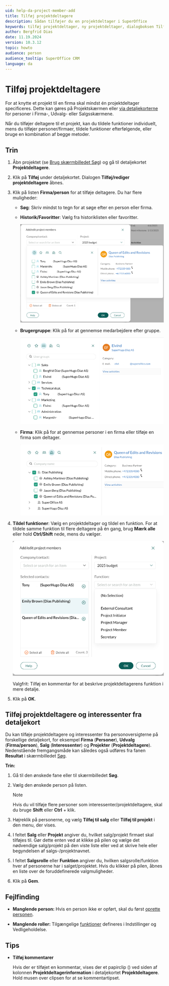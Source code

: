 ```yaml
---
uid: help-da-project-member-add
title: Tilføj projektdeltagere
description: Sådan tilføjer du en projektdeltager i SuperOffice
keywords: tilføj projektdeltager, ny projektdeltager, dialogboksen Tilføj/rediger projektdeltagere, projektdeltager, projekt
author: Bergfrid Dias
date: 11.19.2024
version: 10.3.12
topic: howto
audience: person
audience_tooltip: SuperOffice CRM
language: da
---
```


# Tilføj projektdeltagere

For at knytte et projekt til en firma skal mindst én projektdeltager specificeres. Dette kan gøres på Projektskærmen eller [via detaljekorterne](#from-section-tab) for personer i Firma-, Udvalg- eller Salgsskærmene.

Når du tilføjer deltagere til et projekt, kan du tildele funktioner individuelt, mens du tilføjer personer/firmaer, tildele funktioner efterfølgende, eller bruge en kombination af begge metoder.

## Trin

1. Åbn projektet (se [Brug skærmbilledet Søg][1]) og gå til detaljekortet **Projektdeltagere**.

1. Klik på **Tilføj** under detaljekortet. Dialogen **Tilføj/rediger projektdeltagere** åbnes.

1. Klik på listen **Firma/person** for at tilføje deltagere. Du har flere muligheder:

    * **Søg**: Skriv mindst to tegn for at søge efter en person eller firma.

    * **Historik/Favoritter**: Vælg fra historiklisten eller favoritter.

      ![Tilføj/rediger projektdeltagere dialog, historik -screenshot][img5]

    * **Brugergruppe**: Klik på <i class="ph ph-users" aria-label="Associate icon"></i> for at gennemse medarbejdere efter gruppe.

      ![Tilføj/rediger projektdeltagere dialog, gruppe -screenshot][img6]

    * **Firma**: Klik på <i class="ph ph-arrow-circle-right" aria-label="Arrow right"></i> for at gennemse personer i en firma eller tilføje en firma som deltager.

      ![Tilføj/rediger projektdeltagere dialog, firma -screenshot][img7]

1. **Tildel funktioner**: Vælg en projektdeltager og tildel en funktion. For at tildele samme funktion til flere deltagere på én gang, brug **Mærk alle** eller hold **Ctrl/Shift** nede, mens du vælger.

    ![Tilføj/rediger projektdeltagere dialog, funktion -screenshot][img8]

    Valgfrit: Tilføj en kommentar for at beskrive projektdeltagerens funktion i mere detalje.

1. Klik på **OK**.

## <a id="from-section-tab"></a>Tilføj projektdeltagere og interessenter fra detaljekort

Du kan tilføje projektdeltagere og interessenter fra personoversigterne på forskellige detaljekort, for eksempel **Firma** (**Personer**), **Udvalg** (**Firma/person**), **Salg** (**Interessenter**) og **Projekter** (**Projektdeltagere**). Nedenstående fremgangsmåde kan således også udføres fra fanen **Resultat** i skærmbilledet [Søg][1].

**Trin:**

1. Gå til den ønskede fane eller til skærmbilledet **Søg**.

2. Vælg den ønskede person på listen.

    > [!NOTE]
    > Hvis du vil tilføje flere personer som interessenter/projektdeltagere, skal du bruge **Shift** eller **Ctrl** + klik.

3. Højreklik på personerne, og vælg **Tilføj til salg** eller **Tilføj til projekt** i den menu, der vises.

4. I feltet **Salg** eller **Projekt** angiver du, hvilket salg/projekt firmaet skal tilføjes til. Gør dette enten ved at klikke på pilen og vælge det nødvendige salg/projekt på den viste liste eller ved at skrive hele eller begyndelsen af salgs-/projektnavnet.

5. I feltet **Salgsrolle** eller **Funktion** angiver du, hvilken salgsrolle/funktion hver af personerne har i salget/projektet. Hvis du klikker på pilen, åbnes en liste over de foruddefinerede valgmuligheder.

6. Klik på **Gem**.

## Fejlfinding

* **Manglende person:** Hvis en person ikke er opført, skal du først [oprette personen][3].

* **Manglende roller:** Tilgængelige [funktioner][5] defineres i Indstillinger og Vedligeholdelse.

## Tips

* **Tilføj kommentarer**

    Hvis der er tilføjet en kommentar, vises der et papirclip (<i class="ph ph-paperclip" aria-hidden="true"></i>) ved siden af kolonnen **Projektdeltagerinformation** i detaljekortet **Projektdeltagere**. Hold musen over clipsen for at se kommentartipset.

<!-- Referenced links -->
[1]: ../../../search-options/learn/find-screen.md
[3]: ../../../contact/learn/create.md
[5]: ../../../admin/lists/learn/editing-items.md

<!-- Referenced images -->
[img5]: ../../../../media/loc/en/project/add-project-member-from-history.png
[img6]: ../../../../media/loc/en/project/add-project-member-from-group.png
[img7]: ../../../../media/loc/en/project/add-project-member-from-company.png
[img8]: ../../../../media/loc/en/project/set-project-member-function.png
